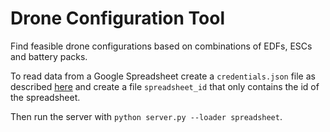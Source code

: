 # Drone Configuration Tool
Find feasible drone configurations based on combinations of EDFs, ESCs and battery packs.

To read data from a Google Spreadsheet create a `credentials.json` file as described [here](https://developers.google.com/sheets/api/quickstart/python) and create a file `spreadsheet_id` that only contains the id of the spreadsheet.

Then run the server with `python server.py --loader spreadsheet`.
